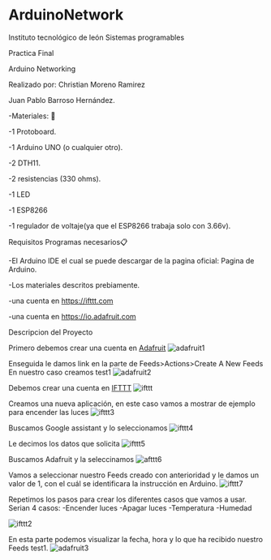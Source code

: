 # ArduinoNetwork


Instituto tecnológico de león
Sistemas programables

Practica Final

Arduino Networking

Realizado por:
Christian Moreno Ramirez

Juan Pablo Barroso Hernández.

-Materiales: 🔧

 -1 Protoboard.
 
 -1 Arduino UNO (o cualquier otro).
 
 -2 DTH11.
 
 -2 resistencias (330 ohms).
 
 -1 LED
 
 -1 ESP8266 
 
 -1 regulador de voltaje(ya que el ESP8266 trabaja solo con 3.66v).
 

Requisitos
Programas necesarios📋

 -El Arduino IDE el cual se puede descargar de la pagina oficial: Pagina de Arduino.
 
 -Los materiales descritos prebiamente.
 
 -una cuenta en https://ifttt.com
 
 -una cuenta en https://io.adafruit.com
 

Descripcion del Proyecto

Primero debemos crear una cuenta en [Adafruit](https://io.adafruit.com/)
![adafruit1](https://user-images.githubusercontent.com/44387203/49811398-d0e52f00-fd28-11e8-9b86-68a348bd5055.png)

Enseguida le damos link en la parte de Feeds>Actions>Create A New Feeds
En nuestro caso creamos test1
![adafruit2](https://user-images.githubusercontent.com/44387203/49811542-1e619c00-fd29-11e8-84d5-3e9f642811ba.png)

Debemos crear una cuenta en [IFTTT](https://ifttt.com/discover)
![ifttt](https://user-images.githubusercontent.com/44387203/49811732-7ac4bb80-fd29-11e8-84d3-63956b7d6193.png)

Creamos una nueva aplicación, en este caso vamos a mostrar de ejemplo para encender las luces
![ifttt3](https://user-images.githubusercontent.com/44387203/49811781-94fe9980-fd29-11e8-881d-d1523937b7f1.png)

Buscamos Google assistant y lo seleccionamos
![ifttt4](https://user-images.githubusercontent.com/44387203/49811805-a051c500-fd29-11e8-98cb-126f5b16cb89.png)

Le decimos los datos que solicita
![ifttt5](https://user-images.githubusercontent.com/44387203/49811827-acd61d80-fd29-11e8-99e4-b97919356cdb.png)

Buscamos Adafruit y la seleccinamos
![afttt6](https://user-images.githubusercontent.com/44387203/49811885-c8412880-fd29-11e8-92e6-7d0f567f253a.png)

Vamos a seleccionar nuestro Feeds creado con anterioridad y le damos un valor de 1, con el cuál se identificara la instrucción en Arduino.
![ifttt7](https://user-images.githubusercontent.com/44387203/49811855-bc556680-fd29-11e8-9bdf-54d7c8cc766c.png)


Repetimos los pasos para crear los diferentes casos que vamos a usar.
Serian 4 casos:
  -Encender luces
  -Apagar luces
  -Temperatura
  -Humedad
  
![ifttt2](https://user-images.githubusercontent.com/44387203/49811756-887a4100-fd29-11e8-95da-58408df02339.png)


En esta parte podemos visualizar la fecha, hora y lo que ha recibido nuestro Feeds test1.
![adafruit3](https://user-images.githubusercontent.com/44387203/49811598-3802e380-fd29-11e8-9475-d6eb04dcff5f.png)


